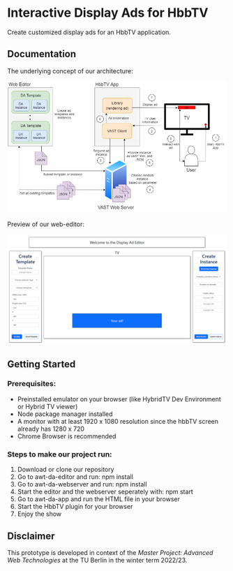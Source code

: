 # Interactive Display Ads for HbbTV

Create customized display ads for an HbbTV application.

## Documentation

The underlying concept of our architecture:

![Concept](./docs/architecture.png)

Preview of our web-editor:

![Editor](./docs/editor_preview.PNG)

## Getting Started

### Prerequisites:
- Preinstalled emulator on your browser (like HybridTV Dev Environment or Hybrid TV viewer)
- Node package manager installed
- A monitor with at least 1920 x 1080 resolution since the hbbTV screen already has 1280 x 720
- Chrome Browser is recommended

### Steps to make our project run:
1. Download or clone our repository
2. Go to awt-da-editor and run: npm install
3. Go to awt-da-webserver and run: npm install
4. Start the editor and the webserver seperately with: npm start
5. Go to awt-da-app and run the HTML file in your browser
6. Start the HbbTV plugin for your browser
7. Enjoy the show

## Disclaimer

This prototype is developed in context of the *Master Project: Advanced Web Technologies* at the TU Berlin
in the winter term 2022/23.



